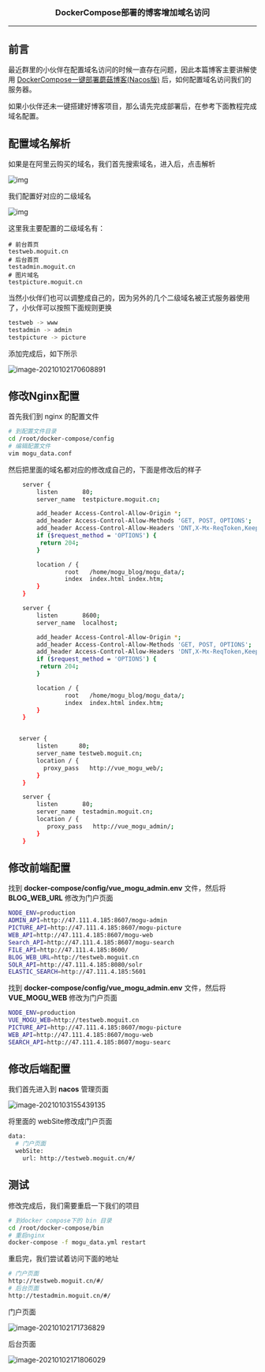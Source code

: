 ### <center>DockerCompose部署的博客增加域名访问
***
## 前言

最近群里的小伙伴在配置域名访问的时候一直存在问题，因此本篇博客主要讲解使用 [DockerCompose一键部署蘑菇博客(Nacos版)](http://www.moguit.cn/#/info?blogOid=565) 后，如何配置域名访问我们的服务器。

如果小伙伴还未一键搭建好博客项目，那么请先完成部署后，在参考下面教程完成域名配置。

## 配置域名解析

如果是在阿里云购买的域名，我们首先搜索域名，进入后，点击解析

![img](https://cdn.losey.top/blog/1578025441424.png)

我们配置好对应的二级域名

![img](https://cdn.losey.top/blog/1578025464834.png)

这里我主要配置的二级域名有：

```
# 前台首页
testweb.moguit.cn
# 后台首页
testadmin.moguit.cn
# 图片域名
testpicture.moguit.cn
```

当然小伙伴们也可以调整成自己的，因为另外的几个二级域名被正式服务器使用了，小伙伴可以按照下面规则更换

```bash
testweb -> www
testadmin -> admin
testpicture -> picture
```

添加完成后，如下所示

![image-20210102170608891](https://cdn.losey.top/blog/image-20210102170608891.png)

## 修改Nginx配置

首先我们到 nginx 的配置文件

```bash
# 到配置文件目录
cd /root/docker-compose/config
# 编辑配置文件
vim mogu_data.conf
```

然后把里面的域名都对应的修改成自己的，下面是修改后的样子

```bash
    server {
        listen       80;
        server_name  testpicture.moguit.cn;

        add_header Access-Control-Allow-Origin *;
        add_header Access-Control-Allow-Methods 'GET, POST, OPTIONS';
        add_header Access-Control-Allow-Headers 'DNT,X-Mx-ReqToken,Keep-Alive,User-Agent,X-Requested-With,If-Modified-Since,Cache-Control,Content-Type,Authorization,lang,access-token';
        if ($request_method = 'OPTIONS') {
         return 204;
        }

        location / {
                root   /home/mogu_blog/mogu_data/;
                index  index.html index.htm;
        }
    }

    server {
        listen       8600;
        server_name  localhost;

        add_header Access-Control-Allow-Origin *;
        add_header Access-Control-Allow-Methods 'GET, POST, OPTIONS';
        add_header Access-Control-Allow-Headers 'DNT,X-Mx-ReqToken,Keep-Alive,User-Agent,X-Requested-With,If-Modified-Since,Cache-Control,Content-Type,Authorization,lang,access-token';
        if ($request_method = 'OPTIONS') {
         return 204;
        }

        location / {
                root   /home/mogu_blog/mogu_data/;
                index  index.html index.htm;
        }
    }


   server {
        listen      80;
        server_name testweb.moguit.cn;
        location / {
          proxy_pass   http://vue_mogu_web/;
        }
    }

    server {
        listen       80;
        server_name  testadmin.moguit.cn;
        location / {
           proxy_pass   http://vue_mogu_admin/;
        }
    }
```

## 修改前端配置

找到 **docker-compose/config/vue_mogu_admin.env** 文件，然后将 **BLOG_WEB_URL** 修改为门户页面

```BASH
NODE_ENV=production
ADMIN_API=http://47.111.4.185:8607/mogu-admin
PICTURE_API=http://47.111.4.185:8607/mogu-picture
WEB_API=http://47.111.4.185:8607/mogu-web
Search_API=http://47.111.4.185:8607/mogu-search
FILE_API=http://47.111.4.185:8600/
BLOG_WEB_URL=http://testweb.moguit.cn
SOLR_API=http://47.111.4.185:8080/solr
ELASTIC_SEARCH=http://47.111.4.185:5601
```

找到 **docker-compose/config/vue_mogu_admin.env** 文件，然后将 **VUE_MOGU_WEB** 修改为门户页面

```bash
NODE_ENV=production
VUE_MOGU_WEB=http://testweb.moguit.cn
PICTURE_API=http://47.111.4.185:8607/mogu-picture
WEB_API=http://47.111.4.185:8607/mogu-web
SEARCH_API=http://47.111.4.185:8607/mogu-searc
```

##  修改后端配置

我们首先进入到 **nacos** 管理页面

![image-20210103155439135](https://cdn.losey.top/blog/image-20210103155439135.png)

将里面的 webSite修改成门户页面

```bash
data:
  # 门户页面
  webSite:
    url: http://testweb.moguit.cn/#/
```

## 测试

修改完成后，我们需要重启一下我们的项目

```bash
# 到docker compose下的 bin 目录
cd /root/docker-compose/bin
# 重启nginx
docker-compose -f mogu_data.yml restart
```

重启完，我们尝试着访问下面的地址

```bash
# 门户页面
http://testweb.moguit.cn/#/
# 后台页面
http://testadmin.moguit.cn/#/
```

门户页面

![image-20210102171736829](https://cdn.losey.top/blog/image-20210102171736829.png)

后台页面

![image-20210102171806029](https://cdn.losey.top/blog/image-20210102171806029.png)